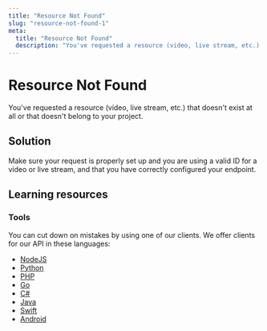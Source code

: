 ```yaml
---
title: "Resource Not Found"
slug: "resource-not-found-1"
meta: 
  title: "Resource Not Found"
  description: "You've requested a resource (video, live stream, etc.) that doesn't exist at all or that doesn't belong to your project."
---
```

Resource Not Found
==================

You've requested a resource (video, live stream, etc.) that doesn't exist at all or that doesn't belong to your project.

## Solution

Make sure your request is properly set up and you are using a valid ID for a video or live stream, and that you have correctly configured your endpoint. 

## Learning resources

### Tools

You can cut down on mistakes by using one of our clients. We offer clients for our API in these languages:

- [NodeJS](../sdks/api-clients/apivideo-nodejs-client.md)
- [Python](../sdks/api-clients/apivideo-python-client.md)
- [PHP](../sdks/api-clients/apivideo-php-client.md)
- [Go](../sdks/api-clients/apivideo-go-client.md)
- [C#](../sdks/api-clients/apivideo-csharp-client.md)
- [Java](../sdks/api-clients/apivideo-java-client.md)
- [Swift](../sdks/api-clients/apivideo-swift5-client.md)
- [Android](../sdks/api-clients/apivideo-android-client.md)
